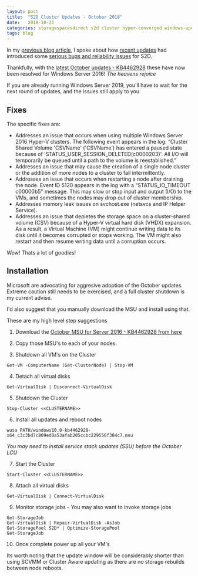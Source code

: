 ```yaml
---
layout: post
title:  "S2D Cluster Updates - October 2018"
date:   2018-10-22
categories: storagespacesdirect s2d cluster hyper-converged windows-update
tags: blog
---
```



In my [previous blog article](https://thomassmart.github.io/storagespacesdirect/s2d/cluster/hyper-converged/windows-update/2018/10/05/s2d-cluster-updates.html), I spoke about how [recent updates](https://support.microsoft.com/en-us/help/4103723/windows-10-update-kb4103723) had introduced some [serious bugs and reliability issues](https://support.microsoft.com/en-us/help/4462487/event-5120-with-status-io-timeout-c00000b5-after-an-s2d-node-restart-o) for S2D.


Thankfully, with the [latest October updates - KB4462928](https://support.microsoft.com/en-us/help/4462928) these have now been resolved for Windows Server 2016! 
*The heavens rejoice*

If you are already running Windows Server 2019, you'll have to wait for the next round of updates, and the issues still apply to you.

## Fixes

The specific fixes are:

* Addresses an issue that occurs when using multiple Windows Server 2016 Hyper-V clusters. The following event appears in the log:
“Cluster Shared Volume 'CSVName' ('CSVName') has entered a paused state because of 'STATUS_USER_SESSION_DELETED(c0000203)'. All I/O will temporarily be queued until a path to the volume is reestablished.”
* Addresses an issue that may cause the creation of a single node cluster or the addition of more nodes to a cluster to fail intermittently.
* Addresses an issue that occurs when restarting a node after draining the node. Event ID 5120 appears in the log with a “STATUS_IO_TIMEOUT c00000b5” message. This may slow or stop input and output (I/O) to the VMs, and sometimes the nodes may drop out of cluster membership.
* Addresses memory leak issues on svchost.exe (netsvcs and IP Helper Service). 
* Addresses an issue that depletes the storage space on a cluster-shared volume (CSV) because of a Hyper-V virtual hard disk (VHDX) expansion. As a result, a Virtual Machine (VM) might continue writing data to its disk until it becomes corrupted or stops working. The VM might also restart and then resume writing data until a corruption occurs. 

Wow! Thats a lot of goodies!

## Installation

Microsoft are advocating for aggresive adoption of the October updates. Extreme caution still needs to be exercised, and a full cluster shutdown is my current advise. 

I'd also suggest that you manually download the MSU and install using that.

These are my high level step suggestions

1. Download the [October MSU for Server 2016 - KB4462928 from here](http://www.catalog.update.microsoft.com/Search.aspx?q=KB4462928)

2. Copy those MSU's to each of your nodes.

3. Shutdown all VM's on the Cluster
~~~~~~~~~~~
Get-VM -ComputerName (Get-ClusterNode) | Stop-VM
~~~~~~~~~~~
4. Detach all virtual disks
~~~~~~~~~~~
Get-VirtualDisk | Disconnect-VirtualDisk
~~~~~~~~~~~
5. Shutdown the Cluster
~~~~~~~~~~~
Stop-Cluster <<CLUSTERNAME>>
~~~~~~~~~~~
6. Install all updates and reboot nodes
~~~~~~~~~~~
wusa PATH/windows10.0-kb4462928-x64_c3c3bd7c809ed0a53afab205ccbc229556f384c7.msu 
~~~~~~~~~~~
*You may need to install service stack updates (SSU) before the October LCU*

7. Start the Cluster
~~~~~~~~~~~
Start-Cluster <<CLUSTERNAME>>
~~~~~~~~~~~
8. Attach all virtual disks
~~~~~~~~~~~
Get-VirtualDisk | Connect-VirtualDisk
~~~~~~~~~~~
9. Monitor storage jobs - You may also want to invoke storage jobs
~~~~~~~~~~~~~~~~~
Get-StorageJob
Get-VirtualDisk | Repair-VirtualDisk -AsJob
Get-StoragePool S2D* | Optimize-StoragePool
Get-StorageJob
~~~~~~~~~~~~~~~~~
10. Once complete power up all your VM's

Its worth noting that the update window will be considerably shorter than using SCVMM or Cluster Aware updating as there are no storage rebuilds between node reboots.
